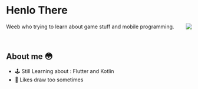 # Henlo There 
Weeb who trying to learn about game stuff and mobile programming.
<img align='right' style='float: right' src="https://lanyard.cnrad.dev/api/302122399409766401">

&nbsp;
&nbsp;
&nbsp;
&nbsp;
&nbsp;
&nbsp;
&nbsp;
&nbsp;
&nbsp;

## About me 😳

- 🕹 Still Learning about : Flutter and Kotlin
- 🎨 Likes draw too sometimes

